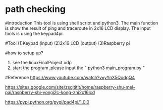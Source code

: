 # path checking

#introduction
This tool is using shell script and python3.
The main function is show the result of ping and traceroute in 2x16 LCD display.
The input tools is using the keypad4pi.


#Tool
(1)Keypad (input)
(2)2x16 LCD (output)
(3)Raspberry pi 

#how to setup up?
1. see the linuxFinalProject.odp
2. start the program ,please input the " python3 main_program.py "


#Reference
https://www.youtube.com/watch?v=yYnX5QodqQ4

https://sites.google.com/site/zsgititit/home/raspberry-shu-mei-pai/raspberry-shi-yongi2c-kong-zhi2x16lcd

https://pypi.python.org/pypi/pad4pi/1.0.0
